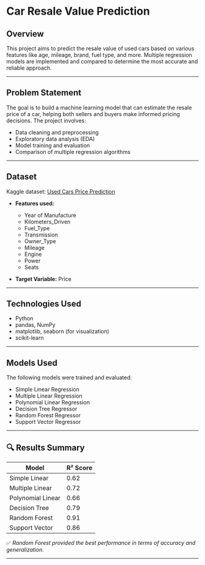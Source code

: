 # Car Resale Value Prediction

## Overview

This project aims to predict the resale value of used cars based on various features like age, mileage, brand, fuel type, and more. Multiple regression models are implemented and compared to determine the most accurate and reliable approach.

---

## Problem Statement

The goal is to build a machine learning model that can estimate the resale price of a car, helping both sellers and buyers make informed pricing decisions. The project involves:

* Data cleaning and preprocessing
* Exploratory data analysis (EDA)
* Model training and evaluation
* Comparison of multiple regression algorithms

---

## Dataset
Kaggle dataset: [Used Cars Price Prediction](https://www.kaggle.com/datasets/colearninglounge/used-cars-price-prediction/data)

* **Features used:**

  * Year of Manufacture
  * Kilometers_Driven
  * Fuel_Type
  * Transmission
  * Owner_Type
  * Mileage
  * Engine
  * Power
  * Seats

* **Target Variable:** Price
              
---

## Technologies Used

* Python
* pandas, NumPy
* matplotlib, seaborn (for visualization)
* scikit-learn

---

## Models Used

The following models were trained and evaluated:

* Simple Linear Regression
* Multiple Linear Regression
* Polynomial Linear Regression
* Decision Tree Regressor
* Random Forest Regressor
* Support Vector Regressor

---

## 🔍 Results Summary

| Model             | R² Score |
| ----------------- | -------- |
| Simple Linear     | 0.62     |
| Multiple Linear   | 0.72     |
| Polynomial Linear | 0.66     |
| Decision Tree     | 0.79     |
| Random Forest     | 0.91     |
| Support Vector    | 0.86     |

✅ *Random Forest provided the best performance in terms of accuracy and generalization.*

---
